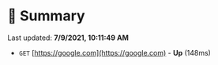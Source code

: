 # 📖 Summary
Last updated: **7/9/2021, 10:11:49 AM**

- `GET` [https://google.com](https://google.com) - **Up** (148ms)
